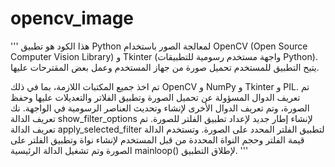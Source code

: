 ﻿# opencv_image
'''
هذا الكود هو تطبيق Python لمعالجة الصور باستخدام OpenCV (Open Source Computer Vision Library) و Tkinter (واجهة مستخدم رسومية للتطبيقات Python). يتيح التطبيق للمستخدم تحميل صورة من جهاز المستخدم وعمل بعض المقترحات عليها.

تم اخذ جميع المكتبات اللازمة، بما في ذلك OpenCV و NumPy و Tkinter و PIL.
تم تعريف الدوال المسؤولة عن تحميل الصورة وتطبيق الفلاتر والتعديلات عليها وحفظ الصورة، وتم تعريف الدوال الأخرى لإنشاء وتحديث العناصر الرسومية في الواجهة.
نك تعريف الدالة show_filter_options لإنشاء إطار جديد لإعداد تطبيق الفلتر للصورة.
تم تعريف الدالة apply_selected_filter لتطبيق الفلتر المحدد على الصورة.
وتستخدم الدالة قيمة الفلتر وحجم النواة المحددة من قبل المستخدم لإنشاء نواة وتطبيق الفلتر على الصورة
وتم تشغيل الدالة الرئيسية mainloop() لإطلاق التطبيق.
'''
